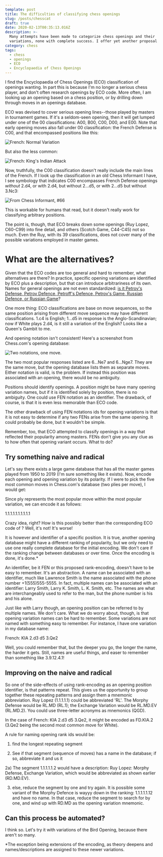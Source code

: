 ```yaml
---
template: post
title: The difficulties of classifying chess openings
slug: /posts/chesscat
draft: true
date: 2020-02-13T00:35:13.016Z
description: >-
  Many attempts have been made to categorize chess openings and their
  variations, none with complete success. I offer yet another proposal.
category: chess
tags:
  - chess
  - openings
  - ECO
  - Encyclopaedia of Chess Openings
---
```

I find the Encyclopaedia of Chess Openings (ECO) classification of openings wanting. In part this is because I'm no longer a serious chess player, and don't often research openings by ECO code. More often, I am looking up an opening based on a chess position, or by drilling down through moves in an openings database.

ECO was devised to cover serious opening lines--those played by masters in tournament games. If it's a seldom-seen opening, then it will get lumped under one of the 00 classifications: A00, B00, C00, D00, and E00. Note that early opening moves also fall under 00 classification: the French Defense is C00, and that encompassed positions like this:

![French: Normal Variation](/media/screenshot-2020-02-12-at-4.53.48-pm.png "French: Normal Variation")

But also the less common:

![](/media/screenshot-2020-02-12-at-4.53.24-pm.png "French: King's Indian Attack")

Now, truthfully, the C00 classification doesn't really include the main lines of the French.  If I look up the classification in an old Chess Informant I have, I see symbology that indicates C00 encompasses French Defense openings _without_ 2.d4, or with 2.d4, but without 2...d5, or with 2...d5 but without 3.Nc3:

![](/media/20200212_170909-edited.jpg "From Chess Informant, #66")

This is workable for humans that read, but it doesn't really work for classifying arbitrary positions.

The point is, though, that ECO breaks down some openings (Ruy Lopez, C60-C99) into fine detail, and others (Scotch Game, C44-C45) not so much. Even the Ruy, with its 39 classifications, does not cover many of the possible variations employed in master games.

# What are the alternatives?

Given that the ECO codes are too general and hard to remember, what alternatives are there?  In practice, specific opening variations are identified by ECO plus a description, but that can introduce arbitrariness of its own. Names for general openings are not even standardized:  [is it Petrov's Defense, Petrov Defence, Petroff's Defence, Petrov's Game, Russian Defence, or Russian Game](https://en.wikipedia.org/wiki/Petrov%27s_Defence)? 

One more thing:  ECO classifications are base on move sequences, so the same position arising from different move sequence may have different classifications.  1.c4 is English; 1...d5 in response is the Anglo-Scandinavian;  now if White plays 2.d4,  is it still a variation of the English?  Looks like a Queen's Gambit to me.

And opening notation isn't consistent!  Here's a screenshot from Chess.com's opening database:

![](/media/screenshot-2020-02-12-at-4.33.19-pm.png "Two notations, one move.")



The two most popular responses listed are 6...Ne7 and 6...Nge7.  They are the same move, but the opening database lists them as separate moves. Either notation is valid, is the problem. If instead this position was associated with an opening, there would be no ambiguity.

Positions should identify openings. A position might be have many opening variation names, but if it is identified solely by position, there is no ambiguity. One could use FEN notation as an identifier. The drawback, of course, is that it is even less memorable than ECO code.

The other drawback of using FEN notations ids for opening variations is that it is not easy to determine if any two FENs arise from the same opening. It could probably be done, but it wouldn't be simple.

Remember, too, that ECO attempted to classify openings in a way that reflected their popularity among masters. FENs don't give you any clue as to how often that opening variant occurs. What to do?

## Try something naive and radical

Let's say there exists a large game database that has all the master games played from 1950 to 2019 (I'm sure something like it exists). Now, encode each opening and opening variation by its polarity. If I were to pick the five most common moves in Chess.com's database (two plies per move), I would get:

<moves here>

Since ply represents the most popular move within the most popular variation, we can encode it as follows:

1.1.1.1.1.1.1.1.1.1

Crazy idea, right?  How is this possibly better than the corresponding ECO code of <eco code here>? Well, it's not! It's worse! 

It is however and identifier of a specific position.  It is true, another opening database might have a different ranking of popularity, but we only need to use one really complete database for the initial encoding. We don't care if the ranking change between databases or over time.  Once the encoding is done, it's done.*

An identifier, be it FEN or this proposed rank-encoding, doesn't have to be easy to remember. It's an abstraction. A name can be associated with an identifier, much like Lawrence Smith is the name associated with the phone number +1(555)555-5555.  In fact, multiple names can be associated with an identifier: Larry Smith, Larry K. Smith, L. K. Smith, etc.  The names are what are interchangeably used to refer to the man, but the phone number is his and his alone. 

Just like with Larry though, an opening position can be referred to by multiple names. We don't care. What we do worry about, though, is that opening variation names can be hard to remember.  Some variations are not named with something easy to remember.  For instance, I have one variation in my database name:

French: KIA 2.d3 d5 3.Qe2

Well, you could remember that, but the deeper you go, the longer the name, the harder it gets. Still, names are useful things, and easer to remember than something like 3.9.12.4.1!

## Improving on the naive and radical

So one of the side-effects of using rank-encoding as an opening position identifier, is that patterns repeat. This gives us the opportunity to group together these repeating patterns and assign them a mnemonic abbreviation. Ruy Lopez (1.1.1.1.1) could be abbreviated 'RL'. The Morphy Defense would be RL.MD (RL.1); the Exchange Variation would be RL.MD.EV (RL.MD.2). You could use three-letter acronyms as mnemonics (QGD). 

In the case of French: KIA 2.d3 d5 3.Qe2, it might be encoded as FD.KIA.2 (3.Qe2 being the second most common move for White). 

A rule for naming opening rank ids would be: 

1) find the longest repeating segment

2) See if that segment (sequence of moves) has a name in the database; if so, abbreviate it and us it

2a) The segment 1.1.1.1.1.2 would have a description: Ruy Lopez: Morphy Defense, Exchange Variation, which would be abbreviated as shown earlier (RD.MD.EV).  

3) else, reduce the segment by one and try again. It is possible some variant of the Morphy Defence is wayyy down in the ranking: 1.1.1.1.1.12 and have no name. In that case, reduce the segment to search for by one, and wind up with RD.MD as the opening variation mnemonic.

## Can this process be automated?

I think so.  Let's try it with variations of the Bird Opening, because there aren't so many. 

<do it>



\*The exception being extensions of the encoding, as theory deepens and names/descriptions are assigned to these newer variations.
